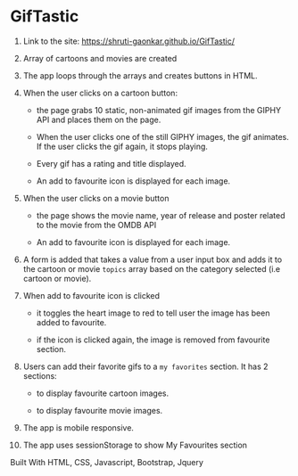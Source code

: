 # GifTastic

1. Link to the site: https://shruti-gaonkar.github.io/GifTastic/

2. Array of cartoons and movies are created

3. The app loops through the arrays and creates buttons in HTML.
   
4. When the user clicks on a cartoon button: 

    * the page grabs 10 static, non-animated gif images from the GIPHY API and places them on the page.

    * When the user clicks one of the still GIPHY images, the gif animates. If the user clicks the gif again, it  stops playing.

    * Every gif has a rating and title displayed.

    * An add to favourite icon is displayed for each image.

5. When the user clicks on a movie button

    * the page shows the movie name, year of release and poster related to the movie from the OMDB API

    * An add to favourite icon is displayed for each image.

6. A form is added that takes a value from a user input box and adds it to the cartoon or movie `topics` array based on the category selected (i.e cartoon or movie). 

7. When add to favourite icon is clicked

    * it toggles the heart image to red to tell user the image has been added to favourite.

    * if the icon is clicked again, the image is removed from favourite section.

8. Users can add their favorite gifs to a `my favorites` section. It has 2 sections:

    * to display favourite cartoon images.

    * to display favourite movie images.

9. The app is mobile responsive.  

10. The app uses sessionStorage to show My Favourites section

Built With HTML, CSS, Javascript, Bootstrap, Jquery